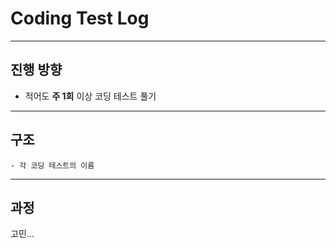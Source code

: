 # Coding Test Log

---

## 진행 방향
*  적어도 **주 1회** 이상 코딩 테스트 풀기

---

## 구조
```plain-text
- 각 코딩 테스트의 이름
```

---

## 과정

고민...